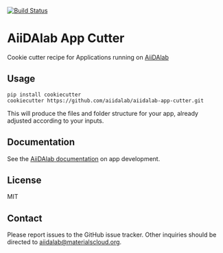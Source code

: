 [![Build Status](https://travis-ci.org/aiidalab/aiidalab-app-cutter.svg?branch=master)](https://travis-ci.org/aiidalab/aiidalab-app-cutter)

# AiiDAlab App Cutter

Cookie cutter recipe for Applications running on
[AiiDAlab](https://www.materialscloud.org/aiidalab)

## Usage

    pip install cookiecutter
    cookiecutter https://github.com/aiidalab/aiidalab-app-cutter.git

This will produce the files and folder structure for your app,
already adjusted according to your inputs.

## Documentation

See the [AiiDAlab documentation](https://aiidalab.readthedocs.io) on app development.

## License

MIT

## Contact

Please report issues to the GitHub issue tracker. Other inquiries should be
directed to [aiidalab@materialscloud.org](mailto:aiidalab@materialscloud.org).
